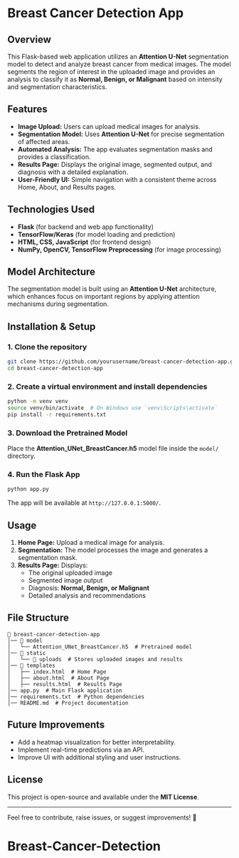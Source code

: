 # Breast Cancer Detection App

## Overview
This Flask-based web application utilizes an **Attention U-Net** segmentation model to detect and analyze breast cancer from medical images. The model segments the region of interest in the uploaded image and provides an analysis to classify it as **Normal, Benign, or Malignant** based on intensity and segmentation characteristics.

## Features
- **Image Upload:** Users can upload medical images for analysis.
- **Segmentation Model:** Uses **Attention U-Net** for precise segmentation of affected areas.
- **Automated Analysis:** The app evaluates segmentation masks and provides a classification.
- **Results Page:** Displays the original image, segmented output, and diagnosis with a detailed explanation.
- **User-Friendly UI:** Simple navigation with a consistent theme across Home, About, and Results pages.

## Technologies Used
- **Flask** (for backend and web app functionality)
- **TensorFlow/Keras** (for model loading and prediction)
- **HTML, CSS, JavaScript** (for frontend design)
- **NumPy, OpenCV, TensorFlow Preprocessing** (for image processing)

## Model Architecture
The segmentation model is built using an **Attention U-Net** architecture, which enhances focus on important regions by applying attention mechanisms during segmentation.

## Installation & Setup
### 1. Clone the repository
```sh
git clone https://github.com/yourusername/breast-cancer-detection-app.git
cd breast-cancer-detection-app
```

### 2. Create a virtual environment and install dependencies
```sh
python -m venv venv
source venv/bin/activate  # On Windows use `venv\Scripts\activate`
pip install -r requirements.txt
```

### 3. Download the Pretrained Model
Place the **Attention_UNet_BreastCancer.h5** model file inside the `model/` directory.

### 4. Run the Flask App
```sh
python app.py
```

The app will be available at `http://127.0.0.1:5000/`.

## Usage
1. **Home Page:** Upload a medical image for analysis.
2. **Segmentation:** The model processes the image and generates a segmentation mask.
3. **Results Page:** Displays:
   - The original uploaded image
   - Segmented image output
   - Diagnosis: **Normal, Benign, or Malignant**
   - Detailed analysis and recommendations

## File Structure
```
📁 breast-cancer-detection-app
│── 📁 model
│   └── Attention_UNet_BreastCancer.h5  # Pretrained model
│── 📁 static
│   └── 📁 uploads  # Stores uploaded images and results
│── 📁 templates
│   ├── index.html  # Home Page
│   ├── about.html  # About Page
│   ├── results.html  # Results Page
│── app.py  # Main Flask application
│── requirements.txt  # Python dependencies
│── README.md  # Project documentation
```

## Future Improvements
- Add a heatmap visualization for better interpretability.
- Implement real-time predictions via an API.
- Improve UI with additional styling and user instructions.

## License
This project is open-source and available under the **MIT License**.

---
Feel free to contribute, raise issues, or suggest improvements! 🚀

# Breast-Cancer-Detection